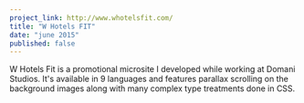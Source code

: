 ```yaml
---
project_link: http://www.whotelsfit.com/
title: "W Hotels FIT"
date: "june 2015"
published: false
---
```


W Hotels Fit is a promotional microsite I developed while working at Domani Studios. It's available in 9 languages and features parallax scrolling on the background images along with many complex type treatments done in CSS.
